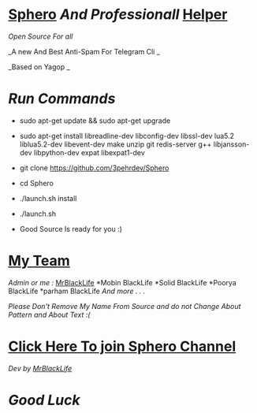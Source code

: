 # [Sphero](https://telegram.me/Sphero) *And Professionall* [Helper](http://telegram.me/Spherorobot)

_Open Source For all_

_A new And Best Anti-Spam For Telegram Cli _

_Based on Yagop _

# *Run Commands*

* sudo apt-get update && sudo apt-get upgrade

* sudo apt-get install libreadline-dev libconfig-dev libssl-dev lua5.2 liblua5.2-dev libevent-dev make unzip git redis-server g++ libjansson-dev libpython-dev expat libexpat1-dev

* git clone https://github.com/3pehrdev/Sphero

* cd Sphero

* ./launch.sh install

* ./launch.sh 

* Good Source Is ready for you :)

# [My Team](http://telegram.me/Spheroch)
*Admin or me :* [MrBlackLife](http://telegram.me/mrblacklife)
*Mobin BlackLife
*Solid BlackLife
*Poorya BlackLife
*parham BlackLife
_And more . . ._

*Please Don't Remove My Name  From Source and do not Change About Pattern and About Text :(*
# [Click Here To join Sphero Channel](http://telegram.me/Spheroch)
*Dev by [MrBlackLife](http://telegram.me/mrblacklife)*

# *Good Luck* 
